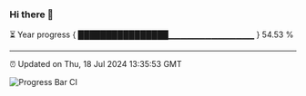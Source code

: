 ### Hi there 👋

⏳ Year progress { ████████████████▁▁▁▁▁▁▁▁▁▁▁▁▁▁ } 54.53 %

---

⏰ Updated on Thu, 18 Jul 2024 13:35:53 GMT

![Progress Bar CI](https://github.com/IshwaranRudhara/GIT-ACTION/workflows/Progress%20Bar%20CI/badge.svg)
